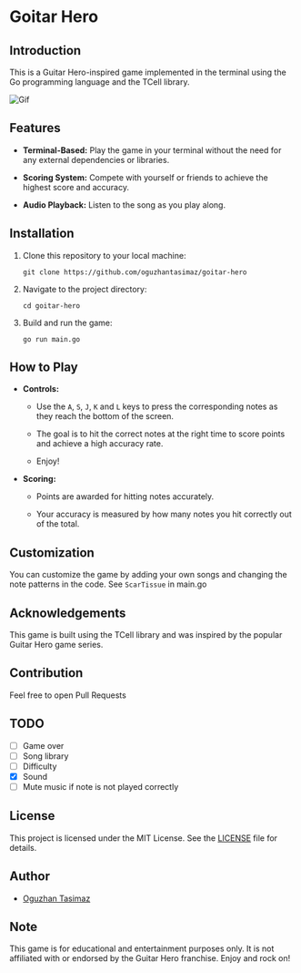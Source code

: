 # Goitar Hero

## Introduction

This is a Guitar Hero-inspired game implemented in the terminal using the Go programming language and the TCell library.

![Gif](https://github.com/oguzhantasimaz/goitar-hero/blob/main/gif.gif)

## Features

- **Terminal-Based:** Play the game in your terminal without the need for any external dependencies or libraries.

- **Scoring System:** Compete with yourself or friends to achieve the highest score and accuracy.

- **Audio Playback:** Listen to the song as you play along.

## Installation

1. Clone this repository to your local machine:

   ```
   git clone https://github.com/oguzhantasimaz/goitar-hero
   ```

2. Navigate to the project directory:

   ```
   cd goitar-hero
   ```

3. Build and run the game:

   ```
   go run main.go
   ```

## How to Play

- **Controls:**

    - Use the `A`, `S`, `J`, `K` and `L` keys to press the corresponding notes as they reach the bottom of the screen.

    - The goal is to hit the correct notes at the right time to score points and achieve a high accuracy rate.

    - Enjoy!

- **Scoring:**

    - Points are awarded for hitting notes accurately.

    - Your accuracy is measured by how many notes you hit correctly out of the total.

## Customization

You can customize the game by adding your own songs and changing the note patterns in the code. See `ScarTissue` in main.go

## Acknowledgements

This game is built using the TCell library and was inspired by the popular Guitar Hero game series.

## Contribution

Feel free to open Pull Requests

## TODO

- [ ] Game over
- [ ] Song library
- [ ] Difficulty
- [x] Sound 
- [ ] Mute music if note is not played correctly

## License

This project is licensed under the MIT License. See the [LICENSE](LICENSE) file for details.

## Author

- [Oguzhan Tasimaz](https://github.com/oguzhantasimaz)

## Note

This game is for educational and entertainment purposes only. It is not affiliated with or endorsed by the Guitar Hero franchise. Enjoy and rock on!
